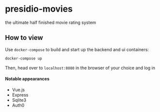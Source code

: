 presidio-movies
=====================

the ultimate half finished movie rating system



## How to view

Use `docker-compose` to build and start up the backend and ui containers:
```bash
docker-compose up

```

Then, head over to `localhost:8080` in the browser of your choice and log in


#### Notable appearances
- Vue.js
- Express
- Sqlite3
- Auth0